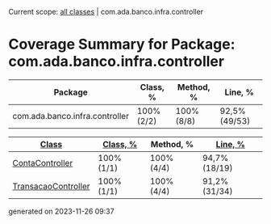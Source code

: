 Current scope: [all classes](../index_SORT_BY_METHOD.md) | com.ada.banco.infra.controller

Coverage Summary for Package: com.ada.banco.infra.controller
============================================================

| Package | Class, % | Method, % | Line, % |
| --- | --- | --- | --- |
| com.ada.banco.infra.controller | 100% (2/2) | 100% (8/8) | 92,5% (49/53) |

  
  

| [Class](index.md) | [Class, %](index_SORT_BY_CLASS.md) | Method, % | [Line, %](index_SORT_BY_LINE.md) |
| --- | --- | --- | --- |
| [ContaController](sources/source-1.md) | 100% (1/1) | 100% (4/4) | 94,7% (18/19) |
| [TransacaoController](sources/source-2.md) | 100% (1/1) | 100% (4/4) | 91,2% (31/34) |


generated on 2023-11-26 09:37